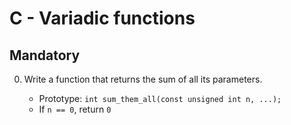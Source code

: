# C - Variadic functions

## Mandatory

0. Write a function that returns the sum of all its parameters.

	- Prototype: `int sum_them_all(const unsigned int n, ...);`
	- If `n == 0`, return `0`
